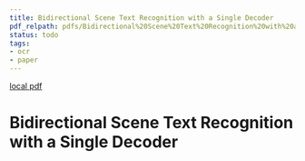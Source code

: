 ```yaml
---
title: Bidirectional Scene Text Recognition with a Single Decoder
pdf_relpath: pdfs/Bidirectional%20Scene%20Text%20Recognition%20with%20a%20Single%20Decoder.pdf
status: todo
tags:
- ocr
- paper
---
```


[local pdf](../../../pdfs/Bidirectional%20Scene%20Text%20Recognition%20with%20a%20Single%20Decoder.pdf)

# Bidirectional Scene Text Recognition with a Single Decoder
